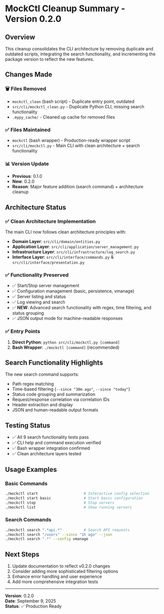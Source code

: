 # MockCtl Cleanup Summary - Version 0.2.0

## Overview
This cleanup consolidates the CLI architecture by removing duplicate and outdated scripts, integrating the search functionality, and incrementing the package version to reflect the new features.

## Changes Made

### 🗑️ Files Removed
- `mockctl_clean` (bash script) - Duplicate entry point, outdated
- `src/cli/mockctl_clean.py` - Duplicate Python CLI, missing search functionality
- `.mypy_cache/` - Cleaned up cache for removed files

### ✅ Files Maintained
- `mockctl` (bash wrapper) - Production-ready wrapper script
- `src/cli/mockctl.py` - Main CLI with clean architecture + search functionality

### 📊 Version Update
- **Previous**: 0.1.0
- **New**: 0.2.0
- **Reason**: Major feature addition (search command) + architecture cleanup

## Architecture Status

### ✅ Clean Architecture Implementation
The main CLI now follows clean architecture principles with:
- **Domain Layer**: `src/cli/domain/entities.py`
- **Application Layer**: `src/cli/application/server_management.py`
- **Infrastructure Layer**: `src/cli/infrastructure/log_search.py`
- **Interface Layer**: `src/cli/interface/commands.py` & `src/cli/interface/presentation.py`

### ✅ Functionality Preserved
- ✅ Start/Stop server management
- ✅ Configuration management (basic, persistence, vmanage)
- ✅ Server listing and status
- ✅ Log viewing and search
- ✅ **NEW**: Advanced search functionality with regex, time filtering, and status grouping
- ✅ JSON output mode for machine-readable responses

### ✅ Entry Points
1. **Direct Python**: `python src/cli/mockctl.py [command]`
2. **Bash Wrapper**: `./mockctl [command]` (recommended)

## Search Functionality Highlights
The new search command supports:
- Path regex matching
- Time-based filtering (`--since "30m ago"`, `--since "today"`)
- Status code grouping and summarization  
- Request/response correlation via correlation IDs
- Header extraction and display
- JSON and human-readable output formats

## Testing Status
- ✅ All 9 search functionality tests pass
- ✅ CLI help and command execution verified
- ✅ Bash wrapper integration confirmed
- ✅ Clean architecture layers tested

## Usage Examples

### Basic Commands
```bash
./mockctl start                     # Interactive config selection
./mockctl start basic               # Start basic configuration  
./mockctl stop                      # Stop servers
./mockctl list                      # Show running servers
```

### Search Commands
```bash
./mockctl search ".*api.*"          # Search API requests
./mockctl search "/users" --since "1h ago" --json
./mockctl search ".*" --config vmanage 
```

## Next Steps
1. Update documentation to reflect v0.2.0 changes
2. Consider adding more sophisticated filtering options
3. Enhance error handling and user experience
4. Add more comprehensive integration tests

---
**Version**: 0.2.0  
**Date**: September 9, 2025  
**Status**: ✅ Production Ready
